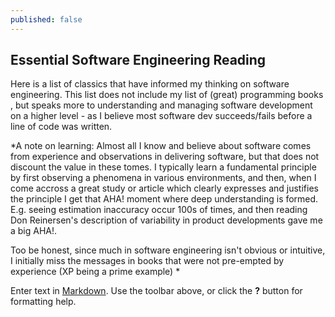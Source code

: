 ```yaml
---
published: false
---
```


## Essential Software Engineering Reading

Here is a list of classics that have informed my thinking on software engineering. This list does not include my list of (great) programming books , but speaks more to understanding and managing software development on a higher level - as I believe most software dev succeeds/fails before a line of code was written.

*A note on learning: Almost all I know and believe about software comes from experience and observations in delivering software, but that does not discount the value in these tomes. I typically learn a fundamental principle by first observing a phenomena in various environments, and then, when I come accross a great study or article which clearly expresses and justifies the principle I get that AHA! moment where deep understanding is formed. E.g. seeing estimation inaccuracy occur 100s of times, and then reading Don Reinersen's description of variability in product developments gave me a big AHA!.

Too be honest, since much in software engineering isn't obvious or intuitive, I initially miss the messages in books that were not pre-empted by experience (XP being a prime example) *

Enter text in [Markdown](http://daringfireball.net/projects/markdown/). Use the toolbar above, or click the **?** button for formatting help.
